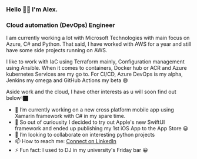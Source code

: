 ### Hello 👋🏿 I'm Alex.

### Cloud automation (DevOps) Engineer

I am currently working a lot with Microsoft Technologies with main focus on Azure, C# and Python. That said, I have worked with AWS for a year and still have some side projects running on AWS.

I like to work with IaC using Terraform mainly, Configuration management using Ansible. When it comes to containers, Docker hub or ACR and Azure kubernetes Services are my go to. For CI/CD, Azure DevOps is my alpha, Jenkins my omega and GitHub Actions my beta 😄

Aside work and the cloud, I have other interests as u will soon find out below👇🏿
- 🔭 I’m currently working on a new cross platform mobile app using Xamarin framework with C#  in my spare time.
- 🌱 So out of curiousity I decided to try out Apple's new SwiftUI framework and ended up publishing my 1st iOS App to the App Store 😀
- 👯 I’m looking to collaborate on interesting python projects
- 📫 How to reach me: [Connect on LinkedIn](https://www.linkedin.com/in/alex-gameli-heyman-1a556070/)
- ⚡ Fun fact: I used to DJ in my university's Friday bar 😀
